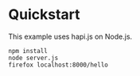 # Quickstart

This example uses hapi.js on Node.js.

    npm install
    node server.js
    firefox localhost:8000/hello
